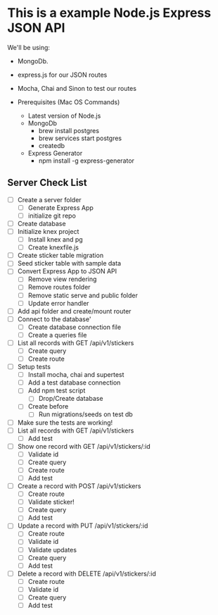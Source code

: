 # This is a example Node.js Express JSON API

We'll be using:
* MongoDb.
* express.js for our JSON routes
* Mocha, Chai and Sinon to test our routes

* Prerequisites (Mac OS Commands)
  * Latest version of Node.js
  * MongoDb
    * brew install postgres
    * brew services start postgres
    * createdb
  * Express Generator
    * npm install -g express-generator


## Server Check List
* [ ] Create a server folder
  * [ ] Generate Express App
  * [ ] initialize git repo
* [ ] Create database
* [ ] Initialize knex project
  * [ ] Install knex and pg
  * [ ] Create knexfile.js
* [ ] Create sticker table migration
* [ ] Seed sticker table with sample data
* [ ] Convert Express App to JSON API
  * [ ] Remove view rendering
  * [ ] Remove routes folder
  * [ ] Remove static serve and public folder
  * [ ] Update error handler
* [ ] Add api folder and create/mount router
* [ ] Connect to the database'
  * [ ] Create database connection file
  * [ ] Create a queries file
* [ ] List all records with GET /api/v1/stickers
  * [ ] Create query
  * [ ] Create route
* [ ] Setup tests
  * [ ] Install mocha, chai and supertest
  * [ ] Add a test database connection
  * [ ] Add npm test script
    * [ ] Drop/Create database
  * [ ] Create before
    * [ ] Run migrations/seeds on test db
* [ ] Make sure the tests are working!
* [ ] List all records with GET /api/v1/stickers
    * [ ] Add test
* [ ] Show one record with GET /api/v1/stickers/:id
  * [ ] Validate id
  * [ ] Create query
  * [ ] Create route
  * [ ] Add test
* [ ] Create a record with POST /api/v1/stickers
  * [ ] Create route
  * [ ] Validate sticker!
  * [ ] Create query
  * [ ] Add test
* [ ] Update a record with PUT /api/v1/stickers/:id
  * [ ] Create route
  * [ ] Validate id
  * [ ] Validate updates
  * [ ] Create query
  * [ ] Add test
* [ ] Delete a record with DELETE /api/v1/stickers/:id
  * [ ] Create route
  * [ ] Validate id
  * [ ] Create query
  * [ ] Add test
